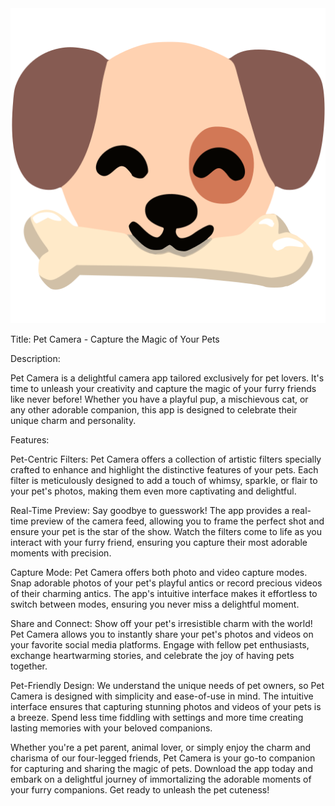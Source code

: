 <img src="logo.png" alt="logo">

Title: Pet Camera - Capture the Magic of Your Pets

Description:

Pet Camera is a delightful camera app tailored exclusively for pet lovers. It's time to unleash your creativity and capture the magic of your furry friends like never before! Whether you have a playful pup, a mischievous cat, or any other adorable companion, this app is designed to celebrate their unique charm and personality.

Features:

Pet-Centric Filters:
Pet Camera offers a collection of artistic filters specially crafted to enhance and highlight the distinctive features of your pets. Each filter is meticulously designed to add a touch of whimsy, sparkle, or flair to your pet's photos, making them even more captivating and delightful.

Real-Time Preview:
Say goodbye to guesswork! The app provides a real-time preview of the camera feed, allowing you to frame the perfect shot and ensure your pet is the star of the show. Watch the filters come to life as you interact with your furry friend, ensuring you capture their most adorable moments with precision.

Capture Mode:
Pet Camera offers both photo and video capture modes. Snap adorable photos of your pet's playful antics or record precious videos of their charming antics. The app's intuitive interface makes it effortless to switch between modes, ensuring you never miss a delightful moment.

Share and Connect:
Show off your pet's irresistible charm with the world! Pet Camera allows you to instantly share your pet's photos and videos on your favorite social media platforms. Engage with fellow pet enthusiasts, exchange heartwarming stories, and celebrate the joy of having pets together.

Pet-Friendly Design:
We understand the unique needs of pet owners, so Pet Camera is designed with simplicity and ease-of-use in mind. The intuitive interface ensures that capturing stunning photos and videos of your pets is a breeze. Spend less time fiddling with settings and more time creating lasting memories with your beloved companions.

Whether you're a pet parent, animal lover, or simply enjoy the charm and charisma of our four-legged friends, Pet Camera is your go-to companion for capturing and sharing the magic of pets. Download the app today and embark on a delightful journey of immortalizing the adorable moments of your furry companions. Get ready to unleash the pet cuteness!
